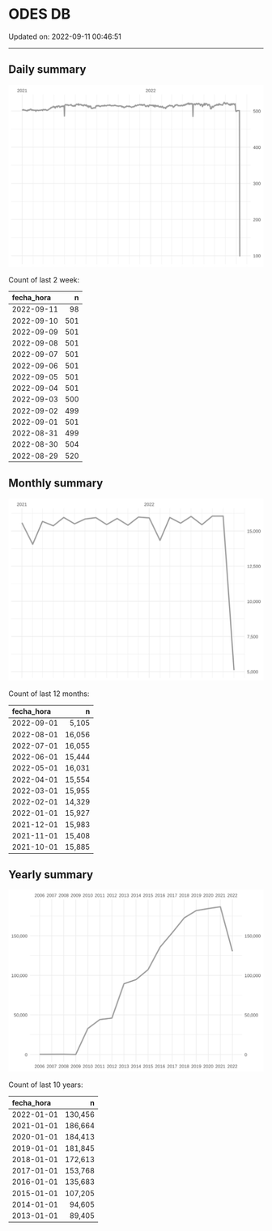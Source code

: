 
# ODES DB

Updated on: 2022-09-11 00:46:51

-----

## Daily summary

![](figures/unnamed-chunk-2-1.svg)<!-- -->

Count of last 2 week:

| fecha\_hora |   n |
| :---------- | --: |
| 2022-09-11  |  98 |
| 2022-09-10  | 501 |
| 2022-09-09  | 501 |
| 2022-09-08  | 501 |
| 2022-09-07  | 501 |
| 2022-09-06  | 501 |
| 2022-09-05  | 501 |
| 2022-09-04  | 501 |
| 2022-09-03  | 500 |
| 2022-09-02  | 499 |
| 2022-09-01  | 501 |
| 2022-08-31  | 499 |
| 2022-08-30  | 504 |
| 2022-08-29  | 520 |

## Monthly summary

![](figures/unnamed-chunk-4-1.svg)<!-- -->

Count of last 12 months:

| fecha\_hora |      n |
| :---------- | -----: |
| 2022-09-01  |  5,105 |
| 2022-08-01  | 16,056 |
| 2022-07-01  | 16,055 |
| 2022-06-01  | 15,444 |
| 2022-05-01  | 16,031 |
| 2022-04-01  | 15,554 |
| 2022-03-01  | 15,955 |
| 2022-02-01  | 14,329 |
| 2022-01-01  | 15,927 |
| 2021-12-01  | 15,983 |
| 2021-11-01  | 15,408 |
| 2021-10-01  | 15,885 |

## Yearly summary

![](figures/unnamed-chunk-6-1.svg)<!-- -->

Count of last 10 years:

| fecha\_hora |       n |
| :---------- | ------: |
| 2022-01-01  | 130,456 |
| 2021-01-01  | 186,664 |
| 2020-01-01  | 184,413 |
| 2019-01-01  | 181,845 |
| 2018-01-01  | 172,613 |
| 2017-01-01  | 153,768 |
| 2016-01-01  | 135,683 |
| 2015-01-01  | 107,205 |
| 2014-01-01  |  94,605 |
| 2013-01-01  |  89,405 |
